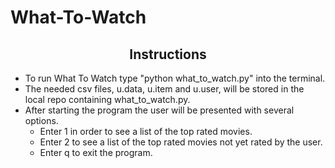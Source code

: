 # What-To-Watch
## <div align="center"> Instructions

* To run What To Watch type "python what_to_watch.py" into the terminal.
* The needed csv files, u.data, u.item and u.user, will be stored in the local repo containing what_to_watch.py.
* After starting the program the user will be presented with several options.
   * Enter 1 in order to see a list of the top rated movies.
   * Enter 2 to see a list of the top rated movies not yet rated by the user.
   * Enter q to exit the program.
